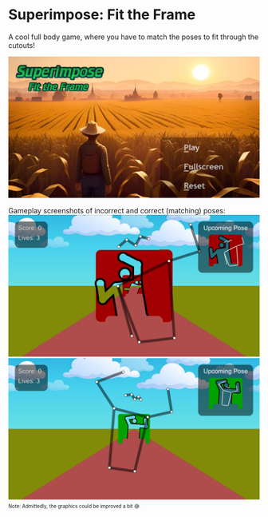 # Superimpose: Fit the Frame

A cool full body game, where you have to match the poses to fit through the cutouts!

![Main menu](/assets/images/bgs/mainMenu.jpg)

Gameplay screenshots of incorrect and correct (matching) poses:
![Gameplay example: incorrect pose](/README%20media/Superimpose%20-%20incorrect%20pose.png "Gameplay example: incorrect pose")
![Gameplay example: correct pose](/README%20media/superimpose%20-%20correct%20pose.png "Gameplay example: correct pose")
<sup><sub>Note: Admittedly, the graphics could be improved a bit 😅</sup></sub>
